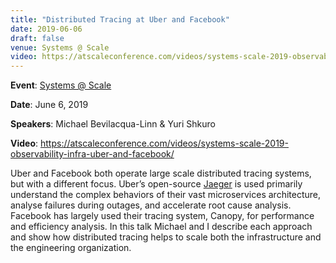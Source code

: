 ```yaml
---
title: "Distributed Tracing at Uber and Facebook"
date: 2019-06-06
draft: false
venue: Systems @ Scale
video: https://atscaleconference.com/videos/systems-scale-2019-observability-infra-uber-and-facebook/
---
```


**Event**: [Systems @ Scale](https://systemsatscale2019.splashthat.com/)

**Date**: June 6, 2019

**Speakers**: Michael Bevilacqua-Linn & Yuri Shkuro

**Video**: https://atscaleconference.com/videos/systems-scale-2019-observability-infra-uber-and-facebook/

Uber and Facebook both operate large scale distributed tracing systems, but with a different focus. Uber’s open-source [Jaeger](https://jaegertracing.io) is used primarily understand the complex behaviors of their vast microservices architecture, analyse failures during outages, and accelerate root cause analysis. Facebook has largely used their tracing system, Canopy, for performance and efficiency analysis. In this talk Michael and I describe each approach and show how distributed tracing helps to scale both the infrastructure and the engineering organization.
